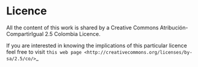 Licence
=======

All the content of this work is shared by a Creative Commons Atribución-CompartirIgual 2.5 Colombia Licence. 

If you are interested in knowing the implications of this particular licence feel free to visit `this web page <http://creativecommons.org/licenses/by-sa/2.5/co/>`_ 
